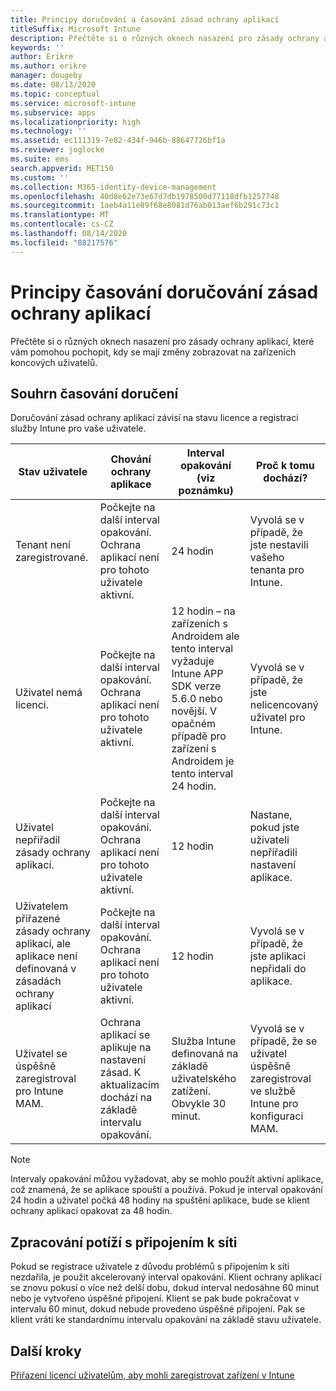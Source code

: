 ```yaml
---
title: Principy doručování a časování zásad ochrany aplikací
titleSuffix: Microsoft Intune
description: Přečtěte si o různých oknech nasazení pro zásady ochrany aplikací, které vám pomohou pochopit, kdy se mají změny zobrazovat na zařízeních koncových uživatelů.
keywords: ''
author: Erikre
ms.author: erikre
manager: dougeby
ms.date: 08/13/2020
ms.topic: conceptual
ms.service: microsoft-intune
ms.subservice: apps
ms.localizationpriority: high
ms.technology: ''
ms.assetid: ec111319-7e02-434f-946b-88647726bf1a
ms.reviewer: joglocke
ms.suite: ems
search.appverid: MET150
ms.custom: ''
ms.collection: M365-identity-device-management
ms.openlocfilehash: 40d8e62e73e67d7db1978500d77118dfb1257748
ms.sourcegitcommit: 1aeb4a11e89f68e8081d76ab013aef6b291c73c1
ms.translationtype: MT
ms.contentlocale: cs-CZ
ms.lasthandoff: 08/14/2020
ms.locfileid: "88217576"
---
```

# <a name="understand-app-protection-policy-delivery-timing"></a>Principy časování doručování zásad ochrany aplikací

Přečtěte si o různých oknech nasazení pro zásady ochrany aplikací, které vám pomohou pochopit, kdy se mají změny zobrazovat na zařízeních koncových uživatelů.

## <a name="delivery-timing-summary"></a>Souhrn časování doručení

Doručování zásad ochrany aplikací závisí na stavu licence a registraci služby Intune pro vaše uživatele.  

|    Stav uživatele    |    Chování ochrany aplikace     |    Interval opakování (viz poznámku)    |    Proč k tomu dochází?    |
|-----------------------------------------------------|-------------------------------------------------------------------------------------------------|--------------------------------------------------------------------------------------|-----------------------------------------------------------------------------------------------------------|
|    Tenant není zaregistrované.    |    Počkejte na další interval opakování.  Ochrana aplikací není pro tohoto uživatele aktivní.    |    24 hodin    |    Vyvolá se v případě, že jste nestavili vašeho tenanta pro Intune.    |
|    Uživatel nemá licenci.     |    Počkejte na další interval opakování.  Ochrana aplikací není pro tohoto uživatele aktivní.     |    12 hodin – na zařízeních s Androidem ale tento interval vyžaduje Intune APP SDK verze 5.6.0 nebo novější. V opačném případě pro zařízení s Androidem je tento interval 24 hodin.   |    Vyvolá se v případě, že jste nelicencovaný uživatel pro Intune.    |
|    Uživatel nepřiřadil zásady ochrany aplikací.    |    Počkejte na další interval opakování.  Ochrana aplikací není pro tohoto uživatele aktivní.    |    12 hodin        |    Nastane, pokud jste uživateli nepřiřadili nastavení aplikace.    |
|    Uživatelem přiřazené zásady ochrany aplikací, ale aplikace není definovaná v zásadách ochrany aplikací   |    Počkejte na další interval opakování.  Ochrana aplikací není pro tohoto uživatele aktivní.    |    12 hodin        |    Vyvolá se v případě, že jste aplikaci nepřidali do aplikace.    |
|    Uživatel se úspěšně zaregistroval pro Intune MAM.    |    Ochrana aplikací se aplikuje na nastavení zásad.    K aktualizacím dochází na základě intervalu opakování.    |    Služba Intune definovaná na základě uživatelského zatížení.    Obvykle 30 minut.     |    Vyvolá se v případě, že se uživatel úspěšně zaregistroval ve službě Intune pro konfiguraci MAM.    |

> [!NOTE]
> Intervaly opakování můžou vyžadovat, aby se mohlo použít aktivní aplikace, což znamená, že se aplikace spouští a používá.  Pokud je interval opakování 24 hodin a uživatel počká 48 hodiny na spuštění aplikace, bude se klient ochrany aplikací opakovat za 48 hodin.

## <a name="handling-network-connectivity-issues"></a>Zpracování potíží s připojením k síti

Pokud se registrace uživatele z důvodu problémů s připojením k síti nezdařila, je použit akcelerovaný interval opakování.  Klient ochrany aplikací se znovu pokusí o více než delší dobu, dokud interval nedosáhne 60 minut nebo je vytvořeno úspěšné připojení.  Klient se pak bude pokračovat v intervalu 60 minut, dokud nebude provedeno úspěšné připojení. Pak se klient vrátí ke standardnímu intervalu opakování na základě stavu uživatele.

## <a name="next-steps"></a>Další kroky

[Přiřazení licencí uživatelům, aby mohli zaregistrovat zařízení v Intune](../fundamentals/licenses-assign.md)

